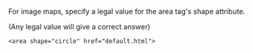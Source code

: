 For image maps, specify a legal value for the area tag's shape attribute.

(Any legal value will give a correct answer)

    <area shape="circle" href="default.html">
